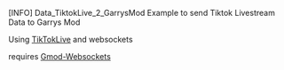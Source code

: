 [INFO] Data_TiktokLive_2_GarrysMod
Example to send Tiktok Livestream Data to Garrys Mod

Using [TikTokLive](https://github.com/isaackogan/TikTokLive) and websockets

requires [Gmod-Websockets](https://github.com/HunterNL/Gmod-Websockets)


